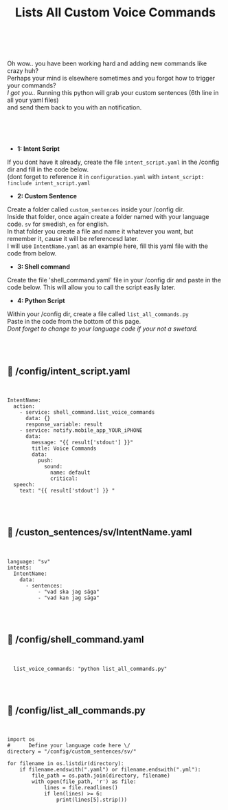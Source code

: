 
<h1 align="center">
<br>

Lists All Custom Voice Commands

</h1><br>
<br><br>

Oh wow.. you have been working hard and adding new commands like crazy huh? <br>
Perhaps your mind is elsewhere sometimes and you forgot how to trigger your commands?  <br>
_I got you.._ Running this python will grab your custom sentences (6th line in all your yaml files) <br>
and send them back to you with an notification. <br>

<br><br><br>


- **1: Intent Script** <br>

If you dont have it already, create the file `intent_script.yaml` in the /config dir and fill in the code below.<br>
(dont forget to reference it in `configuration.yaml` with `intent_script: !include intent_script.yaml`<br> 

- **2: Custom Sentence** <br>

Create a folder called `custom_sentences` inside your /config dir.<br>
Inside that folder, once again create a folder named with your language code. `sv` for swedish, `en` for english.<br>
In that folder you create a file and name it whatever you want, but remember it, cause it will be referencesd later.<br>
I will use `IntentName.yaml` as an example here, fill this yaml file with the code from below. <br>


- **3: Shell command** <br>

Create the file 'shell_command.yaml' file in your /config dir and paste in the code below.
This will allow you to call the script easily later.

- **4: Python Script** <br>

Within your /config dir, create a file called `list_all_commands.py` <br>
Paste in the code from the bottom of this page. <br>
_Dont forget to change to your language code if your not a swetard._


<br><br>





## 🦆 /config/intent_script.yaml <br>


<br>


```
IntentName:
  action:
    - service: shell_command.list_voice_commands
      data: {}
      response_variable: result
    - service: notify.mobile_app_YOUR_iPHONE
      data:
        message: "{{ result['stdout'] }}"
        title: Voice Commands
        data:
          push:
            sound:
              name: default
              critical: 
  speech:
    text: "{{ result['stdout'] }} "                   
```

<br><br>


## 🦆 /custon_sentences/sv/IntentName.yaml <br>


<br>

```
language: "sv"
intents:
  IntentName:
    data:
      - sentences:
          - "vad ska jag säga"
          - "vad kan jag säga"
```

<br><br>


## 🦆 /config/shell_command.yaml <br>


<br>


```
  list_voice_commands: "python list_all_commands.py"
```

<br><br>



## 🦆 /config/list_all_commands.py <br>


<br>


```
import os
#      Define your language code here \/
directory = "/config/custom_sentences/sv/"

for filename in os.listdir(directory):
    if filename.endswith(".yaml") or filename.endswith(".yml"):
        file_path = os.path.join(directory, filename)
        with open(file_path, 'r') as file:
            lines = file.readlines()
            if len(lines) >= 6:
                print(lines[5].strip()) 
```

<br><br>

